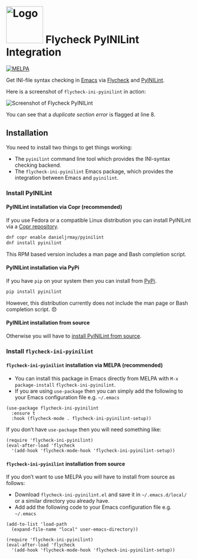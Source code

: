 <!-- markdownlint-disable MD033 -->
# <img src="images/logo.png" width="100" alt="Logo"/> Flycheck PyINILint Integration

[![MELPA](https://melpa.org/packages/flycheck-ini-pyinilint-badge.svg)](https://melpa.org/#/flycheck-ini-pyinilint)

Get INI-file syntax checking in
[Emacs](https://www.gnu.org/software/emacs/) via
[Flycheck](https://www.flycheck.org/) and
[PyINILint](https://gitlab.com/danieljrmay/pyinilint).

Here is a screenshot of `flycheck-ini-pyinilint` in action:

![Screenshot of Flycheck PyINILint](images/screenshot.png)

You can see that a *duplicate section error* is flagged at line 8.

## Installation

You need to install two things to get things working:

* The `pyinilint` command line tool which provides the INI-syntax
  checking backend.
* The `flycheck-ini-pyinilint` Emacs package, which provides the
  integration between Emacs and `pyinilint`.

### Install PyINILint

#### PyINILint installation via Copr (recommended)

If you use Fedora or a compatible Linux distribution you can install
PyINILint via a [Copr
repository](https://copr.fedorainfracloud.org/coprs/danieljrmay/pyinilint/).

```sh
dnf copr enable danieljrmay/pyinilint
dnf install pyinilint
```

This RPM based version includes a man page and Bash completion script.

#### PyINILint installation via PyPi

If you have `pip` on your system then you can install from
[PyPi](https://pypi.org/project/pyinilint/).

```sh
pip install pyinilint
```

However, this distribution currently does not include the man page or
Bash completion script. 😞

#### PyINILint installation from source

Otherwise you will have to [install PyINILint from
source](https://gitlab.com/danieljrmay/pyinilint).

### Install `flycheck-ini-pyinilint`

#### `flycheck-ini-pyinilint` installation via MELPA (recommended)

* You can install this package in Emacs directly from MELPA with `M-x` `package-install`
  `flycheck-ini-pyinilint`.
* If you are using `use-package` then you can simply add the following
to your Emacs configuration file e.g. `~/.emacs`

```elisp
(use-package flycheck-ini-pyinilint
  :ensure t
  :hook (flycheck-mode . flycheck-ini-pyinilint-setup))
```

If you don’t have `use-package` then you will need something like:

```elisp
(require 'flycheck-ini-pyinilint)
(eval-after-load 'flycheck
  '(add-hook 'flycheck-mode-hook 'flycheck-ini-pyinilint-setup))
```

#### `flycheck-ini-pyinilint` installation from source

If you don’t want to use MELPA you will have to install from source as
follows:

* Download `flycheck-ini-pyinilint.el` and save it in
  `~/.emacs.d/local/` or a similar directory you already have.
* Add add the following code to your Emacs configuration file
  e.g. `~/.emacs`

```elisp
(add-to-list 'load-path
  (expand-file-name "local" user-emacs-directory))

(require 'flycheck-ini-pyinilint)
(eval-after-load 'flycheck
  '(add-hook 'flycheck-mode-hook 'flycheck-ini-pyinilint-setup))
```
